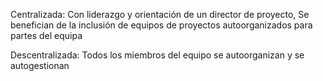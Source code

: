 Centralizada: Con liderazgo y orientación de un director de proyecto, Se benefician de la inclusión de equipos de proyectos autoorganizados para partes del equipa

Descentralizada: Todos los miembros del equipo se autoorganizan y se autogestionan